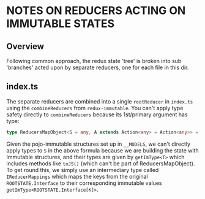 # NOTES ON REDUCERS ACTING ON IMMUTABLE STATES

## Overview

Following common approach, the redux state 'tree' is broken into sub 'branches' acted upon by separate reducers, one for each file in this dir.

## index.ts

The separate reducers are combined into a single `rootReducer` in `index.ts` using the `combineReducers` from `redux-immutable`. You can't apply type safety directly to `combineReducers` because its 1st/primary argument has type:

```ts
type ReducersMapObject<S = any, A extends Action<any> = Action<any>> = { [K in keyof S]: Reducer<S[K], A> };
```

Given the pojo-immutable structures set up in `__MODELS`, we can't directly apply types to `S` in the above formula because we are building the state with Immutable structures, and their types are given by `getImType<T>` which includes methods like `toJS()` (which can't be part of ReducersMapObject). To get round this, we simply use an intermediary type called `IReducerMappings` which maps the keys from the original `ROOTSTATE.Interface` to their corresponding immutable values `getImType<ROOTSTATE.Interface[K]>`.
